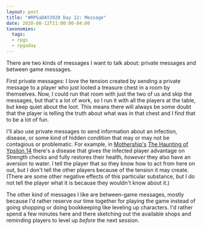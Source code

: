 ```yaml
---
layout: post
title: "#RPGaDAY2020 Day 12: Message"
date: 2020-08-12T11:00:00-04:00
taxonomies:
  tags:
  - rpgs
  - rpgaday
---
```

There are two kinds of messages I want to talk about: private messages and between game messages.

First private messages: I love the tension created by sending a private message to a player who just looted a treasure chest in a room by themselves. Now, I could run that room with just the two of us and skip the messages, but that's a lot of work, so I run it with all the players at the table, but keep quiet about the loot. This means there will always be some doubt that the player is telling the truth about what was in that chest and I find that to be a lot of fun.

I'll also use private messages to send information about an infection, disease, or some kind of hidden condition that may or may not be contagious or problematic. For example, in [Mothership's](https://www.mothershiprpg.com) [The Haunting of Ypsilon 14](https://www.mothershiprpg.com/pamphlet-adventures/#The_Haunting_Of_Ypsilon_14) there's a disease that gives the infected player advantage on Strength checks and fully restores their health, _however_ they also have an aversion to water. I tell the player that so they know how to act from here on out, but I don't tell the other players because of the tension it may create. (There are some other negative effects of this particular substance, _but_ I do not tell the player what it is because they wouldn't know about it.)

The other kind of messages I like are between-game messages, mostly because I'd rather reserve our time together for playing the game instead of going shopping or doing bookkeeping like leveling up characters. I'd rather spend a few minutes here and there sketching out the available shops and reminding players to level up _before_ the next session.
